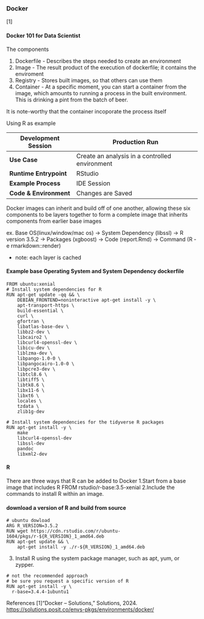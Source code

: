 
### Docker
[1]
#### Docker 101 for Data Scientist
The components
1. Dockerfile - Describes the steps needed to create an environment
2. Image - The result product of the execution of dockerfile; it contains the enviroment
3. Registry - Stores built images, so that others can use them
4. Container - At a specific moment, you can start a container from the image, which amounts to running a process in the built environment. This is drinking a pint from the batch of beer.

It is note-worthy that the container incoporate the process itself

Using R as example

| Development Session          | Production Run      |
|------------------------------|---------------------------|
| **Use Case**                 | Create an analysis in a controlled environment | Run a production model |
| **Runtime Entrypoint**       | RStudio                  | R                        |
| **Example Process**          | IDE Session              | `R -e 'shiny::runApp()'` |
| **Code & Environment**       | Changes are Saved        | Read Only                |


Docker images can inherit and build off of one another, allowing these six components to be layers together to form a complete image that inherits components from earlier base images

ex. Base OS(linux/window/mac os) -> System Dependency (libssl) -> R version 3.5.2 -> Packages (xgboost) -> Code (report.Rmd) -> Command (R -e rmarkdown::render)
- note: each layer is cached

#### Example base Operating System and System Dependency dockerfile

```
FROM ubuntu:xenial
# Install system dependencies for R
RUN apt-get update -qq && \
    DEBIAN_FRONTEND=noninteractive apt-get install -y \
    apt-transport-https \
    build-essential \
    curl \
    gfortran \
    libatlas-base-dev \
    libbz2-dev \
    libcairo2 \
    libcurl4-openssl-dev \
    libicu-dev \
    liblzma-dev \
    libpango-1.0-0 \
    libpangocairo-1.0-0 \
    libpcre3-dev \
    libtcl8.6 \
    libtiff5 \
    libtk8.6 \
    libx11-6 \
    libxt6 \
    locales \
    tzdata \
    zlib1g-dev
    
# Install system dependencies for the tidyverse R packages
RUN apt-get install -y \
    make
    libcurl4-openssl-dev
    libssl-dev
    pandoc
    libxml2-dev
```

#### R
There are three ways that R can be added to Docker
1.Start from a base image that includes R
FROM rstudio/r-base:3.5-xenial
2.Include the commands to install R within an image.
#### download a version of R and build from source
```
# ubuntu dowload
ARG R_VERSION=3.5.2
RUN wget https://cdn.rstudio.com/r/ubuntu-1604/pkgs/r-${R_VERSION}_1_amd64.deb
RUN apt-get update && \
    apt-get install -y ./r-${R_VERSION}_1_amd64.deb
```
3. Install R using the system package manager, such as apt, yum, or zypper. 
```
# not the recommended approach
# be sure you request a specific version of R
RUN apt-get install -y \
  r-base=3.4.4-1ubuntu1
```

References
[1]“Docker – Solutions,” Solutions, 2024. https://solutions.posit.co/envs-pkgs/environments/docker/ 
‌
